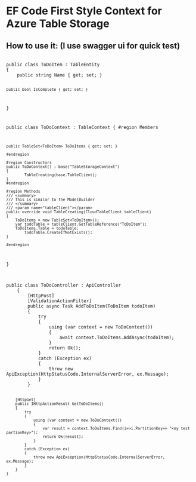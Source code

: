 # EF Code First Style Context for Azure Table Storage

## How to use it: (I use swagger ui for quick test)
<p>
<pre><code class='language-cs'>
public class ToDoItem : TableEntity
{
    public string Name { get; set; }

    public bool IsComplete { get; set; }
}

public class ToDoContext : TableContext
{
    #region Members

    public TableSet<ToDoItem> ToDoItems { get; set; }

    #endregion

    #region Constructors
    public ToDoContext() : base("TableStorageContext")
    {
            TableCreating(base.TableClient);
    }
    #endregion

    #region Methods
    /// <summary>
    /// This is similar to the ModelBuilder
    /// </summary>
    /// <param name="tableClient"></param>
    public override void TableCreating(CloudTableClient tableClient)
    {
        ToDoItems = new TableSet<ToDoItem>();
        var todoTable = tableClient.GetTableReference("ToDoItem");
        ToDoItems.Table = todoTable;
            todoTable.CreateIfNotExists();
    }

    #endregion
}
</code></pre>
</p>



<p>
<code>
public class ToDoController : ApiController
    {
        [HttpPost]
        [ValidationActionFilter]
        public async Task<IHttpActionResult> AddToDoItem(ToDoItem todoItem)
        {
            try
            {
                using (var context = new ToDoContext())
                {
                    await context.ToDoItems.AddAsync(todoItem);
                }
                return Ok();
            }
            catch (Exception ex)
            {
                throw new ApiException(HttpStatusCode.InternalServerError, ex.Message);
            }
        }

        [HttpGet]
        public IHttpActionResult GetToDoItems()
        {
            try
            {
                using (var context = new ToDoContext())
                {
                    var result = context.ToDoItems.Find(i=>i.PartitionKey== "<my test partionKey>");
                    return Ok(result);
                }
            }
            catch (Exception ex)
            {
                throw new ApiException(HttpStatusCode.InternalServerError, ex.Message);
            }
        }
    }
</code>
</p>



